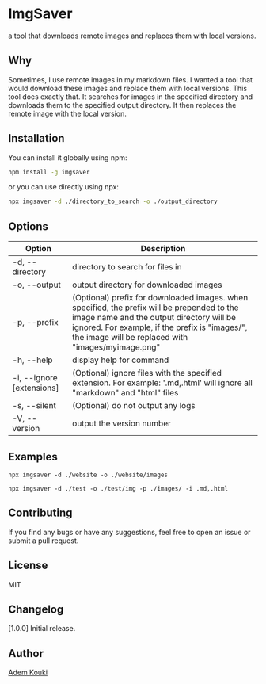 # ImgSaver

a tool that downloads remote images and replaces them with local versions. 

## Why

Sometimes, I use remote images in my markdown files. I wanted a tool that would download these images and replace them with local versions. This tool does exactly that. It searches for images in the specified directory and downloads them to the specified output directory. It then replaces the remote image with the local version.

## Installation

You can install it globally using npm:

```bash
npm install -g imgsaver
```

or you can use directly using npx:

```bash
npx imgsaver -d ./directory_to_search -o ./output_directory
```

## Options

| Option | Description |
| ------ | ----------- |
| -d, --directory <directory> | directory to search for files in |
| -o, --output <directory> | output directory for downloaded images |
| -p, --prefix <prefix> | (Optional) prefix for downloaded images. when specified, the prefix will be prepended to the image name and the output directory will be ignored. For example, if the prefix is "images/", the image will be replaced with "images/myimage.png" |
| -h, --help | display help for command |
| -i, --ignore [extensions] | (Optional) ignore files with the specified extension. For example: '.md,.html' will ignore all "markdown" and "html" files |
| -s, --silent | (Optional) do not output any logs |
| -V, --version | output the version number |

## Examples

```
npx imgsaver -d ./website -o ./website/images
```

```
npx imgsaver -d ./test -o ./test/img -p ./images/ -i .md,.html
```

## Contributing

If you find any bugs or have any suggestions, feel free to open an issue or submit a pull request.

## License

MIT

## Changelog

[1.0.0] Initial release.

## Author

[Adem Kouki](https://github.com/Ademking)